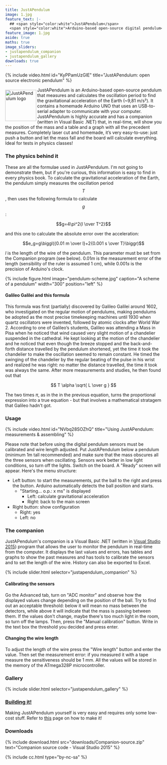 ```yaml
---
title: JustAPendulum
image: 1.jpg
feature_text: |-
  ## <span style="color:white">JustAPendulum</span>
  <span style="color:white">Arduino-based open-source digital pendulum</span>
feature_image: 1.jpg
aside: true
maths: true
image_sliders:
- justapendulum_companion
- justapendulum_gallery
downloads: true
---
```


{% include video.html id="KyPPamUzGIE" title="JustAPendulum: open source electronic pendulum" %}

<img align="left" width="100" src="logo.png" style="position: relative; top: 8px; margin-bottom: 8px;" alt="JustAPendulum logo">  JustAPendulum is an Arduino-based open-source pendulum that measures and calculates the oscillation period to find the gravitational acceleration of the Earth (~9,81 m/s²). It contains a homemade Arduino UNO that uses an USB-to-serial adapter to communicate with your computer. JustAPendulum is highly accurate and has a companion (written in Visual Basic .NET) that, in real-time, will show you the position of the mass and a table and a graph with all the precedent measures. Completely laser cut and homemade, it’s very easy-to-use: just push a button and let the mass fall and the board will calculate everything. Ideal for tests in physics classes!

### The physics behind it

These are all the formulae used in JustAPendulum. I'm not going to demonstrate them, but if you're curious, this information is easy to find in every physics book. To calculate the gravitational acceleration of the Earth, the pendulum simply measures the oscillation period $$T$$, then uses the following formula to calculate $$g$$:

$$g=4\pi^2{l \over T^2}$$

and this one to calculate the absolute error over the acceleration:

$$e_g=g\biggl({0.01 m \over l}+2{0.001 s \over T}\biggr)$$
 
$l$ is the length of the wire of the pendulum. This parameter must be set from the Companion program (see below). $0.01 m$ is the measurement error of the length (sensibility of the ruler is assumed 1 cm), while $0.001 s$ is the precision of Arduino's clock.
 
{% include figure.html image="pendulum-scheme.jpg" caption="A scheme of a pendulum" width="300" position="left" %}

#### Galileo Galilei and this formula

This formula was first (partially) discovered by Galileo Galilei around 1602, who investigated on the regular motion of pendulums, making pendulums be adopted as the most precise timekeeping machines until 1930 when quartz oscillators were invented, followed by atomic clocks after World War 2. According to one of Galileo’s students, Galileo was attending a Mass in Pisa when he noticed that wind caused very slight motion of a chandelier suspended in the cathedral. He kept looking at the motion of the chandelier and he noticed that even though the breeze stopped and the back-and-forth distance travelled by the pendulum shortened, yet the time it took the chandelier to make the oscillation seemed to remain constant. He timed the swinging of the chandelier by the regular beating of the pulse in his wrist and realized he was right: no matter the distance travelled, the time it took was always the same. After more measurements and studies, he then found out that

$$ T \alpha \sqrt{ L \over g } $$

The two times $\pi$, as in the in the previous equation, turns the proportional expression into a true equation - but that involves a mathematical stratagem that Galileo hadn't got.
 
### Usage

{% include video.html id="NVbq28SOZhQ" title="Using JustAPendulum: measurements & assembling" %}

Please note that before using the digital pendulum sensors must be calibrated and wire length adjusted. Put JustAPendulum below a pendulum (minimum 1m tall recommended) and make sure that the mass obscures all the three sensors when oscillating. Sensors work better in low light conditions, so turn off the lights. Switch on the board. A "Ready" screen will appear. Here's the menu structure:
- Left button: to start the measurements, put the ball to the right and press the button. Arduino automatically detects the ball position and starts.
  - "Starting... o.p.: x ms" is displayed
    - Left: calculate gravitational acceleration
    - Right: back to the main screen
- Right button: show configuration
  - Right: yes
  - Left: no

### The companion

JustAPendulum's companion is a Visual Basic .NET (written in [Visual Studio 2015](https://www.visualstudio.com/)) program that allows the user to monitor the pendulum in real-time from the computer. It displays the last values and errors, has tables and graphs to show the past measures and has tools to calibrate the sensors and to set the length of the wire. History can also be exported to Excel. 

{% include slider.html selector="justapendulum_companion" %}

#### Calibrating the sensors

Go the Advanced tab, turn on "ADC monitor" and observe how the displayed values change depending on the position of the ball. Try to find out an acceptable threshold: below it will mean no mass between the detectors, while above it will indicate that the mass is passing between them. If the values don't change, maybe there's too much light in the room, so turn off the lamps. Then, press the "Manual calibration" button. Write in the text box the threshold you decided and press enter.

#### Changing the wire length

To adjust the length of the wire press the "Wire length" button and enter the value. Then set the measurement error: if you measured it with a tape measure the sensitiveness should be 1 mm.
All the values will be stored in the memory of the ATmega328P microcontroller.

### Gallery

{% include slider.html selector="justapendulum_gallery" %}

### [Building it!](diy)

Making JustAPendulum yourself is very easy and requires only some low-cost stuff. Refer to [this](diy) page on how to make it!

### Downloads

{% include download.html src="downloads/Companion-source.zip" text="Companion source code - Visual Studio 2015" %}

{% include cc.html type="by-nc-sa" %}